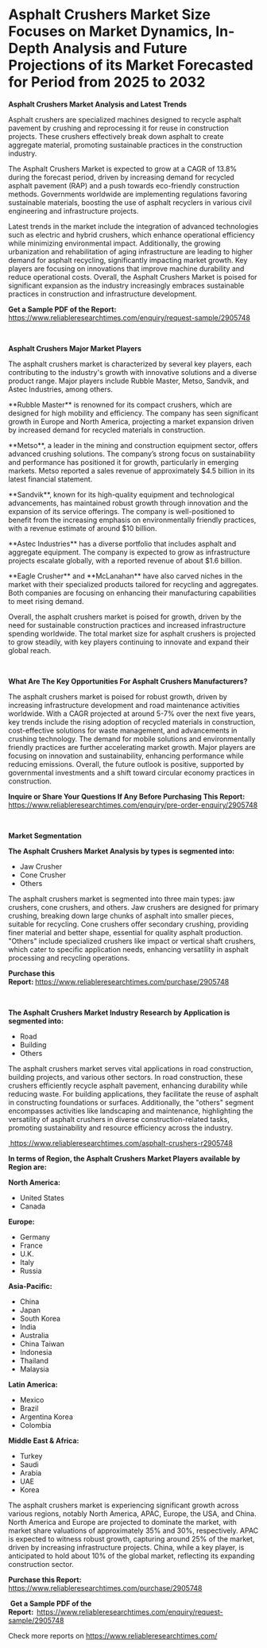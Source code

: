 <p><h1>Asphalt Crushers Market Size Focuses on Market Dynamics, In-Depth Analysis and Future Projections of its Market Forecasted for Period from 2025 to 2032</h1></p><p><strong>Asphalt Crushers Market Analysis and Latest Trends</strong></p>
<p><p>Asphalt crushers are specialized machines designed to recycle asphalt pavement by crushing and reprocessing it for reuse in construction projects. These crushers effectively break down asphalt to create aggregate material, promoting sustainable practices in the construction industry. </p><p>The Asphalt Crushers Market is expected to grow at a CAGR of 13.8% during the forecast period, driven by increasing demand for recycled asphalt pavement (RAP) and a push towards eco-friendly construction methods. Governments worldwide are implementing regulations favoring sustainable materials, boosting the use of asphalt recyclers in various civil engineering and infrastructure projects. </p><p>Latest trends in the market include the integration of advanced technologies such as electric and hybrid crushers, which enhance operational efficiency while minimizing environmental impact. Additionally, the growing urbanization and rehabilitation of aging infrastructure are leading to higher demand for asphalt recycling, significantly impacting market growth. Key players are focusing on innovations that improve machine durability and reduce operational costs. Overall, the Asphalt Crushers Market is poised for significant expansion as the industry increasingly embraces sustainable practices in construction and infrastructure development.</p></p>
<p><strong>Get a Sample PDF of the Report:&nbsp;</strong> <a href="https://www.reliableresearchtimes.com/enquiry/request-sample/2905748?utm_campaign=2232&utm_medium=2&utm_source=Github&utm_content=ia&utm_term=12032025&utm_id=asphalt-crushers">https://www.reliableresearchtimes.com/enquiry/request-sample/2905748</a></p>
<p>&nbsp;</p>
<p><strong>Asphalt Crushers Major Market Players</strong></p>
<p><p>The asphalt crushers market is characterized by several key players, each contributing to the industry's growth with innovative solutions and a diverse product range. Major players include Rubble Master, Metso, Sandvik, and Astec Industries, among others.</p><p>**Rubble Master** is renowned for its compact crushers, which are designed for high mobility and efficiency. The company has seen significant growth in Europe and North America, projecting a market expansion driven by increased demand for recycled materials in construction.</p><p>**Metso**, a leader in the mining and construction equipment sector, offers advanced crushing solutions. The company’s strong focus on sustainability and performance has positioned it for growth, particularly in emerging markets. Metso reported a sales revenue of approximately $4.5 billion in its latest financial statement.</p><p>**Sandvik**, known for its high-quality equipment and technological advancements, has maintained robust growth through innovation and the expansion of its service offerings. The company is well-positioned to benefit from the increasing emphasis on environmentally friendly practices, with a revenue estimate of around $10 billion.</p><p>**Astec Industries** has a diverse portfolio that includes asphalt and aggregate equipment. The company is expected to grow as infrastructure projects escalate globally, with a reported revenue of about $1.6 billion.</p><p>**Eagle Crusher** and **McLanahan** have also carved niches in the market with their specialized products tailored for recycling and aggregates. Both companies are focusing on enhancing their manufacturing capabilities to meet rising demand.</p><p>Overall, the asphalt crushers market is poised for growth, driven by the need for sustainable construction practices and increased infrastructure spending worldwide. The total market size for asphalt crushers is projected to grow steadily, with key players continuing to innovate and expand their global reach.</p></p>
<p>&nbsp;</p>
<p><strong>What Are The Key Opportunities For Asphalt Crushers Manufacturers?</strong></p>
<p><p>The asphalt crushers market is poised for robust growth, driven by increasing infrastructure development and road maintenance activities worldwide. With a CAGR projected at around 5-7% over the next five years, key trends include the rising adoption of recycled materials in construction, cost-effective solutions for waste management, and advancements in crushing technology. The demand for mobile solutions and environmentally friendly practices are further accelerating market growth. Major players are focusing on innovation and sustainability, enhancing performance while reducing emissions. Overall, the future outlook is positive, supported by governmental investments and a shift toward circular economy practices in construction.</p></p>
<p><strong>Inquire or Share Your Questions If Any Before Purchasing This Report:</strong> <a href="https://www.reliableresearchtimes.com/enquiry/pre-order-enquiry/2905748?utm_campaign=2232&utm_medium=2&utm_source=Github&utm_content=ia&utm_term=12032025&utm_id=asphalt-crushers">https://www.reliableresearchtimes.com/enquiry/pre-order-enquiry/2905748</a></p>
<p>&nbsp;</p>
<p><strong>Market Segmentation</strong></p>
<p><strong>The Asphalt Crushers Market Analysis by types is segmented into:</strong></p>
<p><ul><li>Jaw Crusher</li><li>Cone Crusher</li><li>Others</li></ul></p>
<p><p>The asphalt crushers market is segmented into three main types: jaw crushers, cone crushers, and others. Jaw crushers are designed for primary crushing, breaking down large chunks of asphalt into smaller pieces, suitable for recycling. Cone crushers offer secondary crushing, providing finer material and better shape, essential for quality asphalt production. "Others" include specialized crushers like impact or vertical shaft crushers, which cater to specific application needs, enhancing versatility in asphalt processing and recycling operations.</p></p>
<p><strong>Purchase this Report:&nbsp;</strong><a href="https://www.reliableresearchtimes.com/purchase/2905748?utm_campaign=2232&utm_medium=2&utm_source=Github&utm_content=ia&utm_term=12032025&utm_id=asphalt-crushers">https://www.reliableresearchtimes.com/purchase/2905748</a></p>
<p>&nbsp;</p>
<p><strong>The Asphalt Crushers Market Industry Research by Application is segmented into:</strong></p>
<p><ul><li>Road</li><li>Building</li><li>Others</li></ul></p>
<p><p>The asphalt crushers market serves vital applications in road construction, building projects, and various other sectors. In road construction, these crushers efficiently recycle asphalt pavement, enhancing durability while reducing waste. For building applications, they facilitate the reuse of asphalt in constructing foundations or surfaces. Additionally, the "others" segment encompasses activities like landscaping and maintenance, highlighting the versatility of asphalt crushers in diverse construction-related tasks, promoting sustainability and resource efficiency across the industry.</p></p>
<p><a href="https://www.reliableresearchtimes.com/asphalt-crushers-r2905748?utm_campaign=2232&utm_medium=2&utm_source=Github&utm_content=ia&utm_term=12032025&utm_id=asphalt-crushers">&nbsp;https://www.reliableresearchtimes.com/asphalt-crushers-r2905748</a></p>
<p><strong>In terms of Region, the Asphalt Crushers Market Players available by Region are:</strong></p>
<p>
    <p> <strong> North America: </strong>
        <ul>
            <li>United States</li>
            <li>Canada</li>
        </ul>
        </p> 
    <p> <strong> Europe: </strong>
        <ul>
            <li>Germany</li>
            <li>France</li>
            <li>U.K.</li>
            <li>Italy</li>
            <li>Russia</li>
        </ul>
        </p> 
    <p> <strong> Asia-Pacific: </strong>
        <ul>
            <li>China</li>
            <li>Japan</li>
            <li>South Korea</li>
            <li>India</li>
            <li>Australia</li>
            <li>China Taiwan</li>
            <li>Indonesia</li>
            <li>Thailand</li>
            <li>Malaysia</li>
        </ul>
        </p> 
    <p> <strong> Latin America: </strong>
        <ul>
            <li>Mexico</li>
            <li>Brazil</li>
            <li>Argentina Korea</li>
            <li>Colombia</li>
        </ul>
        </p> 
    <p> <strong> Middle East & Africa: </strong>
        <ul>
            <li>Turkey</li>
            <li>Saudi</li>
            <li>Arabia</li>
            <li>UAE</li>
            <li>Korea</li>
        </ul>
    </p>
    </p>
<p><p>The asphalt crushers market is experiencing significant growth across various regions, notably North America, APAC, Europe, the USA, and China. North America and Europe are projected to dominate the market, with market share valuations of approximately 35% and 30%, respectively. APAC is expected to witness robust growth, capturing around 25% of the market, driven by increasing infrastructure projects. China, while a key player, is anticipated to hold about 10% of the global market, reflecting its expanding construction sector.</p></p>
<p><strong>Purchase this Report: </strong><a href="https://www.reliableresearchtimes.com/purchase/2905748?utm_campaign=2232&utm_medium=2&utm_source=Github&utm_content=ia&utm_term=12032025&utm_id=asphalt-crushers">https://www.reliableresearchtimes.com/purchase/2905748</a></p>
<p>&nbsp;<strong>Get a Sample PDF of the Report:&nbsp;&nbsp;</strong><a href="https://www.reliableresearchtimes.com/enquiry/request-sample/2905748?utm_campaign=2232&utm_medium=2&utm_source=Github&utm_content=ia&utm_term=12032025&utm_id=asphalt-crushers">https://www.reliableresearchtimes.com/enquiry/request-sample/2905748</a></p>
<p><strong></strong></p>
<p>Check more reports on <a href="https://www.reliableresearchtimes.com/?utm_campaign=2232&utm_medium=2&utm_source=Github&utm_content=ia&utm_term=12032025&utm_id=asphalt-crushers">https://www.reliableresearchtimes.com/</a></p>